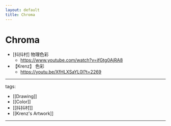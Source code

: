 ```yaml
---
layout: default
title: Chroma
---
```


# Chroma

* [抖抖村] 物理色彩
  * https://www.youtube.com/watch?v=ifGtg0AjRA8
* 【Krenz】 色彩
  * https://youtu.be/XfHLXSaYL0I?t=2269


---
tags:
  - [[Drawing]]
  - [[Color]]
  - [[抖抖村]]
  - [[Krenz's Artwork]]
  
---
